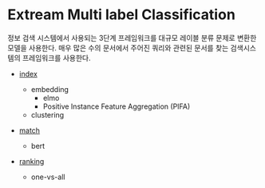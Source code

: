 # Extream Multi label Classification
정보 검색 시스템에서 사용되는 3단계 프레임워크를 대규모 레이블 분류 문제로 변환한 모델을 사용한다. 
매우 많은 수의 문서에서 주어진 쿼리와 관련된 문서를 찾는 검색시스템의 프레임워크를 사용한다.





* [index]()
    
    * embedding
      * elmo 
      * Positive Instance Feature Aggregation (PIFA)
    * clustering  
* [match]()
    * bert  
* [ranking]()
    * one-vs-all 
